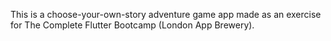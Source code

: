 This is a choose-your-own-story adventure game app made as an exercise for The Complete Flutter Bootcamp (London App Brewery).
